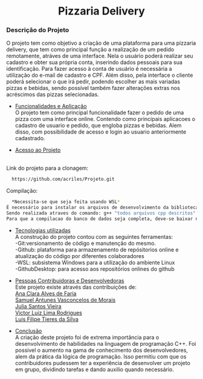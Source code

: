 
<h1 align=center>Pizzaria Delivery</h1>
<h3>Descrição do Projeto<br></h3>
 <p> O projeto tem como objetivo a criação de uma plataforma para uma pizzaria delivery, que tem como principal função a realização 
de um pedido remotamente, atráves de uma interface. Nela o usuário poderá realizar seu cadastro e obter sua própria conta, inserindo 
dados pessoais para sua identificação. Para fazer acesso à conta de usuário é necessária a utilização do e-mail de cadastro e CPF. Além 
disso, pela interface o cliente poderá selecionar o que irá pedir, podendo escolher as mais variadas pizzas e bebidas, sendo possível também 
fazer alterações extras nos acréscimos das pizzas selecionadas. </p>

* [Funcionalidades e Aplicação](#funcionalidades-e-aplicação) <br>
O projeto tem como principal funcionalidade fazer o pedido de uma pizza com uma interface online. Contendo como principais aplicacoes o cadastro de usuario e pedido, que engloba pizzas e bebidas. Alem disso, com possibilidade de acesso e login ao usuario anteriormente cadastrado. <br>

* [Acesso ao Projeto](#acesso-ao-projeto) <br> <br>

Link do projeto para a clonagem: 
```bash
  https://github.com/acriles/Projeto.git
```
Compilação:

```bash
  *Necessita-se que seja feita usando WSL*
É necessário para instalar os arquivos de desenvolvimento da biblioteca MySQL Connector/C++ usando o comando sudo apt-get install libmysqlcppconn-dev
Sendo realizada atraves do comando: g++ "todos arquivos cpp descritos" -o "nome.do.executavel" -lymysqlcppconn 
Para que a compilacao do banco de dados seja completa, deve-se baixar no mesmo diretorio do projeto o arquivo mysql-connector-c++-8.2.0-winx64, utilizado para a compilacao do mesmo. 
```

* [Tecnologias utilizadas](#tecnologias-utilizadas) <br>
  A construção do projeto contou com as seguintes ferramentas: <br>
-Git:versionamento de código e manutenção do mesmo. <br>
-Github: plataforma para armazenamento de repósitorios online e atualização do código por diferentes colaboradores <br>
-WSL: subsistema Windows para a utilização do ambiente Linux <br>
-GithubDesktop: para acesso aos repositórios onlines do github <br>

* [Pessoas Contribuidoras e Desenvolvedoras](#pessoas-contribuidoras) <br>
Este projeto existe através das contribuições de: <br>
[Ana Clara Alves de Faria](https://github.com/acriles)  
[Samuel Antunes Vasconcelos de Morais](https://github.com/samucavm2)  
[Julia Santos Vieira](https://github.com/juliasvieira)  
[Victor Luiz Lima Rodrigues](https://github.com/vluizlr)  
[Luis Filipe Tieres da Silva](https://github.com/LuisTieres) 

* [Conclusão](#conclusão) <br> 
A criação deste projeto foi de extrema importância para o desenvolvimento de habilidades na linguagem de programação C++. Foi possivel o aumento na gama de conhecimento dos desenvolvedores, alem da prática da lógica de programação. Isso permitiu com que os contribuidores pudessem ter a experiência de desenvolver um projeto em grupo, dividindo tarefas e dando auxilio quando necessário. 

